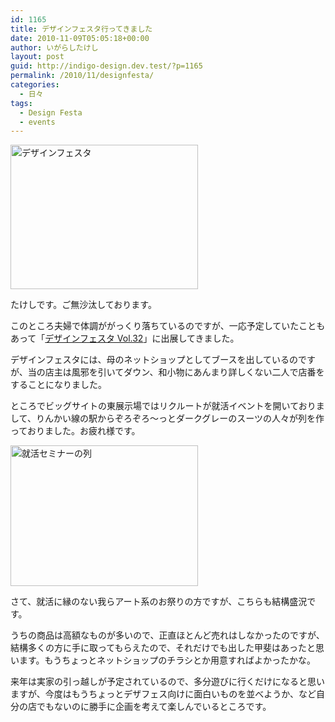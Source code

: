 ```yaml
---
id: 1165
title: デザインフェスタ行ってきました
date: 2010-11-09T05:05:18+00:00
author: いがらしたけし
layout: post
guid: http://indigo-design.dev.test/?p=1165
permalink: /2010/11/designfesta/
categories:
  - 日々
tags:
  - Design Festa
  - events
---
```

<a href="https://indigo-design.org/2010/11/designfesta/designfesta32_logo/" rel="attachment wp-att-1166"><img src="https://indigo-design.org/wp-content/uploads/2010/11/designfesta32_logo-300x231.gif" alt="デザインフェスタ" title="designfesta32_logo" width="300" height="231" class="alignnone size-medium wp-image-1166" /></a>

たけしです。ご無沙汰しております。

このところ夫婦で体調ががっくり落ちているのですが、一応予定していたこともあって「<a href="http://www.designfesta.com/">デザインフェスタ Vol.32</a>」に出展してきました。
<!--more-->
デザインフェスタには、母のネットショップとしてブースを出しているのですが、当の店主は風邪を引いてダウン、和小物にあんまり詳しくない二人で店番をすることになりました。

ところでビッグサイトの東展示場ではリクルートが就活イベントを開いておりまして、りんかい線の駅からぞろぞろ〜っとダークグレーのスーツの人々が列を作っておりました。お疲れ様です。

<a href="https://indigo-design.org/2010/11/designfesta/101106_bigsight/" rel="attachment wp-att-1170"><img src="https://indigo-design.org/wp-content/uploads/2010/11/101106_bigsight-300x225.jpg" alt="就活セミナーの列" title="101106_bigsight" width="300" height="225" class="alignnone size-medium wp-image-1170" /></a>

さて、就活に縁のない我らアート系のお祭りの方ですが、こちらも結構盛況です。

うちの商品は高額なものが多いので、正直ほとんど売れはしなかったのですが、結構多くの方に手に取ってもらえたので、それだけでも出した甲斐はあったと思います。もうちょっとネットショップのチラシとか用意すればよかったかな。

来年は実家の引っ越しが予定されているので、多分遊びに行くだけになると思いますが、今度はもうちょっとデザフェス向けに面白いものを並べようか、など自分の店でもないのに勝手に企画を考えて楽しんでいるところです。